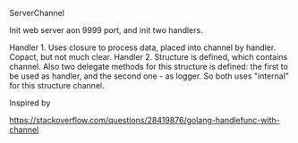 
ServerChannel

Init web server aon 9999 port, and init two handlers.

Handler 1. Uses closure to process data, placed into channel by handler. Copact, but not much clear.
Handler 2. Structure is defined, which contains channel. Also two delegate methods for this structure is defined: the first to be used as handler, and the second one - as logger. So both uses "internal" for this structure channel. 


Inspired by 

https://stackoverflow.com/questions/28419876/golang-handlefunc-with-channel
